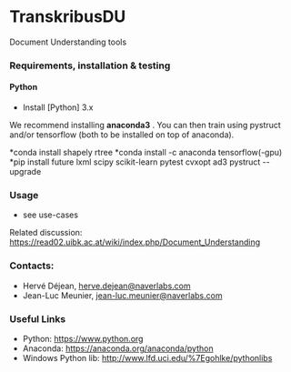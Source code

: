 # TranskribusDU
Document Understanding tools

### Requirements, installation & testing

#### Python

* Install [Python] 3.x 

We recommend installing __anaconda3__ . You can then train using pystruct and/or tensorflow (both to be installed on top of anaconda).

 *conda install shapely rtree
 *conda install -c anaconda tensorflow(-gpu)
 *pip install future lxml scipy scikit-learn pytest cvxopt ad3 pystruct --upgrade

### Usage
 * see use-cases

Related discussion: <https://read02.uibk.ac.at/wiki/index.php/Document_Understanding>

### Contacts:
 * Hervé Déjean, herve.dejean@naverlabs.com
 * Jean-Luc Meunier, jean-luc.meunier@naverlabs.com

### Useful Links
* Python: <https://www.python.org>
* Anaconda: https://anaconda.org/anaconda/python
* Windows Python lib: <http://www.lfd.uci.edu/%7Egohlke/pythonlibs>
